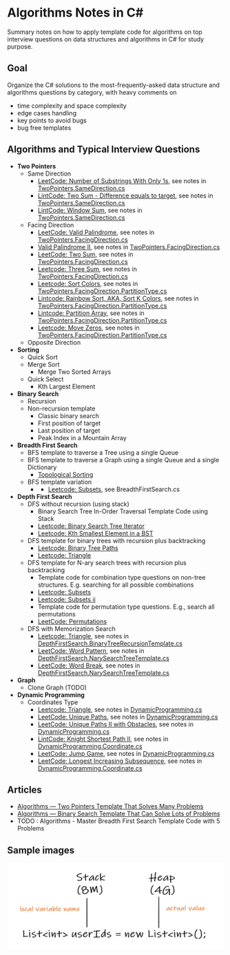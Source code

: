 # Algorithms Notes in C#
Summary notes on how to apply template code for algorithms on top interview questions on data structures and algorithms in C# for study purpose.

## Goal
Organize the C# solutions to the most-frequently-asked data structure and algorithms questions by category, with heavy comments on
- time complexity and space complexity
- edge cases handling
- key points to avoid bugs
- bug free templates

## Algorithms and Typical Interview Questions
- **Two Pointers**
  - Same Direction
    - [LeetCode: Number of Substrings With Only 1s](https://leetcode.com/problems/number-of-substrings-with-only-1s/), see notes in [TwoPointers.SameDirection.cs](https://github.com/ShawnShiSS/algorithms-notes/blob/main/src/Algorithms/TwoPointers/TwoPointers.SameDirection.cs)
    - [LintCode: Two Sum - Difference equals to target](https://www.lintcode.com/problem/two-sum-difference-equals-to-target/), see notes in [TwoPointers.SameDirection.cs](https://github.com/ShawnShiSS/algorithms-notes/blob/main/src/Algorithms/TwoPointers/TwoPointers.SameDirection.cs)
    - [LintCode: Window Sum](https://www.lintcode.com/problem/window-sum/), see notes in [TwoPointers.SameDirection.cs](https://github.com/ShawnShiSS/algorithms-notes/blob/main/src/Algorithms/TwoPointers/TwoPointers.SameDirection.cs)
  - Facing Direction
    - [LeetCode: Valid Palindrome](https://leetcode.com/problems/valid-palindrome/), see notes in [TwoPointers.FacingDirection.cs](https://github.com/ShawnShiSS/algorithms-notes/blob/main/src/Algorithms/TwoPointers/TwoPointers.FacingDirection.cs)
    - [Valid Palindrome II](https://leetcode.com/problems/valid-palindrome-ii/), see notes in [TwoPointers.FacingDirection.cs](https://github.com/ShawnShiSS/algorithms-notes/blob/main/src/Algorithms/TwoPointers/TwoPointers.FacingDirection.cs)
    - [LeetCode: Two Sum](https://leetcode.com/problems/two-sum/), see notes in [TwoPointers.FacingDirection.cs](https://github.com/ShawnShiSS/algorithms-notes/blob/main/src/Algorithms/TwoPointers/TwoPointers.FacingDirection.cs)
    - [Leetcode: Three Sum](https://leetcode.com/problems/3sum/), see notes in [TwoPointers.FacingDirection.cs](https://github.com/ShawnShiSS/algorithms-notes/blob/main/src/Algorithms/TwoPointers/TwoPointers.FacingDirection.cs)
    - [Leetcode: Sort Colors](https://leetcode.com/problems/sort-colors/), see notes in [TwoPointers.FacingDirection.PartitionType.cs](https://github.com/ShawnShiSS/algorithms-notes/blob/main/src/Algorithms/TwoPointers/TwoPointers.FacingDirection.PartitionType.cs)
    - [Lintcode: Rainbow Sort, AKA, Sort K Colors](https://www.lintcode.com/problem/143/), see notes in [TwoPointers.FacingDirection.PartitionType.cs](https://github.com/ShawnShiSS/algorithms-notes/blob/main/src/Algorithms/TwoPointers/TwoPointers.FacingDirection.PartitionType.cs)
    - [Lintcode: Partition Array](https://www.lintcode.com/problem/partition-array/), see notes in [TwoPointers.FacingDirection.PartitionType.cs](https://github.com/ShawnShiSS/algorithms-notes/blob/main/src/Algorithms/TwoPointers/TwoPointers.FacingDirection.PartitionType.cs)
    - [Leetcode: Move Zeros](https://leetcode.com/problems/move-zeroes/), see notes in [TwoPointers.FacingDirection.PartitionType.cs](https://github.com/ShawnShiSS/algorithms-notes/blob/main/src/Algorithms/TwoPointers/TwoPointers.FacingDirection.PartitionType.cs)
  - Opposite Direction
- **Sorting**
  - Quick Sort
  - Merge Sort
    - Merge Two Sorted Arrays
  - Quick Select
    - Kth Largest Element
- **Binary Search**
  - Recursion 
  - Non-recursion template
    - Classic binary search 
    - First position of target
    - Last position of target
    - Peak Index in a Mountain Array
- **Breadth First Search**
  - BFS template to traverse a Tree using a single Queue
  - BFS template to traverse a Graph using a single Queue and a single Dictionary
    - [Topological Sorting](https://www.lintcode.com/problem/topological-sorting/)
  - BFS template variation
    -  - [Leetcode: Subsets](https://leetcode.com/problems/subsets/), see BreadthFirstSearch.cs
- **Depth First Search** 
  - DFS without recursion (using stack)
    - Binary Search Tree In-Order Traversal Template Code using Stack
    - [Leetcode: Binary Search Tree Iterator](https://leetcode.com/problems/binary-search-tree-iterator/)
    - [Leetcode: Kth Smallest Element in a BST](https://leetcode.com/problems/kth-smallest-element-in-a-bst/)
  - DFS template for binary trees with recursion plus backtracking
    - [Leetcode: Binary Tree Paths](https://leetcode.com/problems/binary-tree-paths/)  
    - [Leetcode: Triangle](https://leetcode.com/problems/triangle/)
  - DFS template for N-ary search trees with recursion plus backtracking
    - Template code for combination type questions on non-tree structures. E.g. searching for all possible combinations
    - [Leetcode: Subsets](https://leetcode.com/problems/subsets/)
    - [Leetcode: Subsets ii](https://leetcode.com/problems/subsets-ii/)
    - Template code for permutation type questions. E.g., search all permutations
    - [LeetCode: Permutations](https://leetcode.com/problems/permutations/)
  - DFS with Memorization Search
    - [Leetcode: Triangle](https://leetcode.com/problems/triangle/), see notes in [DepthFirstSearch.BinaryTreeRecursionTemplate.cs](https://github.com/ShawnShiSS/algorithms-notes/blob/main/src/Algorithms/DepthFirstSearch/DepthFirstSearch.BinaryTreeRecursionTemplate.cs)   
    - [LeetCode: Word Pattern](https://leetcode.com/problems/word-pattern/), see notes in [DepthFirstSearch.NarySearchTreeTemplate.cs](https://github.com/ShawnShiSS/algorithms-notes/blob/main/src/Algorithms/DepthFirstSearch/DepthFirstSearch.NarySearchTreeTemplate.cs)
    - [LeetCode: Word Break](https://leetcode.com/problems/word-break/), see notes in [DepthFirstSearch.NarySearchTreeTemplate.cs](https://github.com/ShawnShiSS/algorithms-notes/blob/main/src/Algorithms/DepthFirstSearch/DepthFirstSearch.NarySearchTreeTemplate.cs)
- **Graph**
  - Clone Graph (TODO) 
- **Dynamic Programming**
  - Coordinates Type 
    - [Leetcode: Triangle](https://leetcode.com/problems/triangle/), see notes in [DynamicProgramming.cs](https://github.com/ShawnShiSS/algorithms-notes/blob/main/src/Algorithms/DynamicProgramming/DynamicProgramming.Coordinate.cs)
    - [LeetCode: Unique Paths](https://leetcode.com/problems/unique-paths/submissions/), see notes in [DynamicProgramming.cs](https://github.com/ShawnShiSS/algorithms-notes/blob/main/src/Algorithms/DynamicProgramming/DynamicProgramming.Coordinate.cs)
    - [LeetCode: Unique Paths II with Obstacles](https://leetcode.com/problems/unique-paths-ii/submissions/), see notes in [DynamicProgramming.cs](https://github.com/ShawnShiSS/algorithms-notes/blob/main/src/Algorithms/DynamicProgramming/DynamicProgramming.Coordinate.cs)
    - [LintCode: Knight Shortest Path II](https://www.lintcode.com/problem/630/), see notes in [DynamicProgramming.Coordinate.cs](https://github.com/ShawnShiSS/algorithms-notes/blob/main/src/Algorithms/DynamicProgramming/DynamicProgramming.Coordinate.cs)
    - [LeetCode: Jump Game](https://leetcode.com/problems/jump-game/), see notes in [DynamicProgramming.cs](https://github.com/ShawnShiSS/algorithms-notes/blob/main/src/Algorithms/DynamicProgramming/DynamicProgramming.Coordinate.cs)
    - [LeetCode: Longest Increasing Subsequence](https://leetcode.com/problems/longest-increasing-subsequence/), see notes in [DynamicProgramming.Coordinate.cs](https://github.com/ShawnShiSS/algorithms-notes/blob/main/src/Algorithms/DynamicProgramming/DynamicProgramming.Coordinate.cs)

## Articles
- [Algorithms — Two Pointers Template That Solves Many Problems](https://shawn-shi.medium.com/summary-notes-on-algorithms-two-pointers-c81735def5b2)
- [Algorithms — Binary Search Template That Can Solve Lots of Problems](https://shawn-shi.medium.com/summary-notes-on-algorithms-binary-search-template-using-two-pointers-347fbb6263a9)
- TODO : Algorithms - Master Breadth First Search Template Code with 5 Problems 

## Sample images
<img src="https://github.com/ShawnShiSS/algorithms-notes/blob/main/src/Algorithms/Uploads/Heap%20vs%20Stack%20storage.jpg" width="520" height="200">
